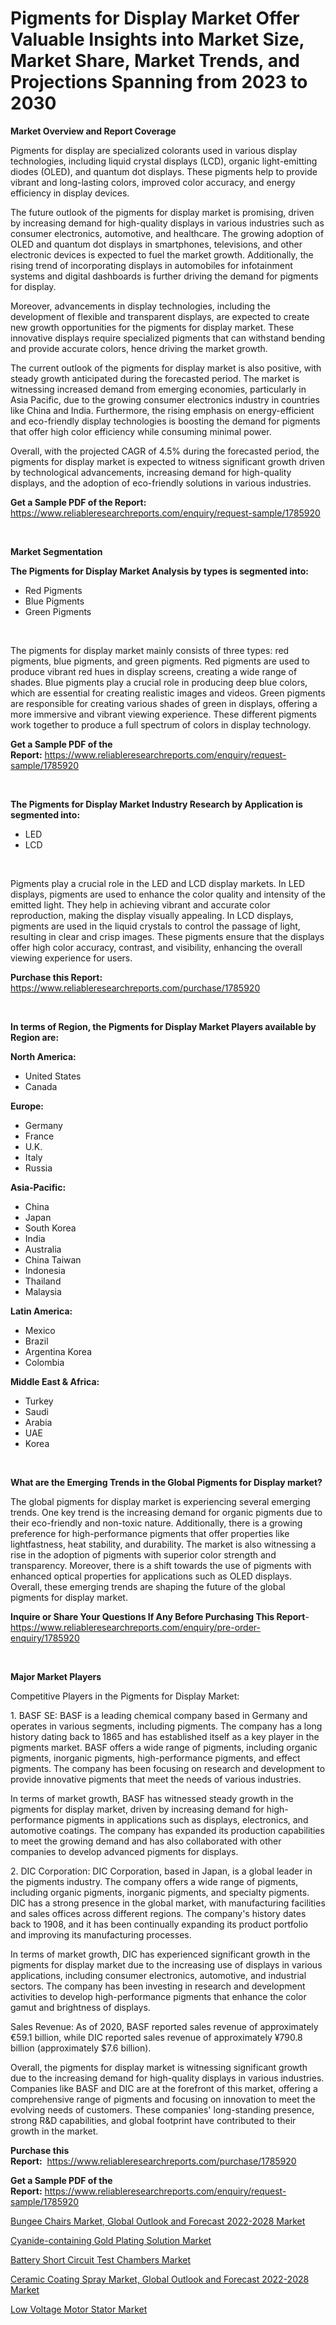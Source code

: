 <p><h1>Pigments for Display Market Offer Valuable Insights into Market Size, Market Share, Market Trends, and Projections Spanning from 2023 to 2030</h1></p><p><strong>Market Overview and Report Coverage</strong></p>
<p><p>Pigments for display are specialized colorants used in various display technologies, including liquid crystal displays (LCD), organic light-emitting diodes (OLED), and quantum dot displays. These pigments help to provide vibrant and long-lasting colors, improved color accuracy, and energy efficiency in display devices.</p><p>The future outlook of the pigments for display market is promising, driven by increasing demand for high-quality displays in various industries such as consumer electronics, automotive, and healthcare. The growing adoption of OLED and quantum dot displays in smartphones, televisions, and other electronic devices is expected to fuel the market growth. Additionally, the rising trend of incorporating displays in automobiles for infotainment systems and digital dashboards is further driving the demand for pigments for display.</p><p>Moreover, advancements in display technologies, including the development of flexible and transparent displays, are expected to create new growth opportunities for the pigments for display market. These innovative displays require specialized pigments that can withstand bending and provide accurate colors, hence driving the market growth.</p><p>The current outlook of the pigments for display market is also positive, with steady growth anticipated during the forecasted period. The market is witnessing increased demand from emerging economies, particularly in Asia Pacific, due to the growing consumer electronics industry in countries like China and India. Furthermore, the rising emphasis on energy-efficient and eco-friendly display technologies is boosting the demand for pigments that offer high color efficiency while consuming minimal power.</p><p>Overall, with the projected CAGR of 4.5% during the forecasted period, the pigments for display market is expected to witness significant growth driven by technological advancements, increasing demand for high-quality displays, and the adoption of eco-friendly solutions in various industries.</p></p>
<p><strong>Get a Sample PDF of the Report:</strong> <a href="https://www.reliableresearchreports.com/enquiry/request-sample/1785920">https://www.reliableresearchreports.com/enquiry/request-sample/1785920</a></p>
<p>&nbsp;</p>
<p><strong>Market Segmentation</strong></p>
<p><strong>The Pigments for Display Market Analysis by types is segmented into:</strong></p>
<p><ul><li>Red Pigments</li><li>Blue Pigments</li><li>Green Pigments</li></ul></p>
<p>&nbsp;</p>
<p><p>The pigments for display market mainly consists of three types: red pigments, blue pigments, and green pigments. Red pigments are used to produce vibrant red hues in display screens, creating a wide range of shades. Blue pigments play a crucial role in producing deep blue colors, which are essential for creating realistic images and videos. Green pigments are responsible for creating various shades of green in displays, offering a more immersive and vibrant viewing experience. These different pigments work together to produce a full spectrum of colors in display technology.</p></p>
<p><strong>Get a Sample PDF of the Report:</strong>&nbsp;<a href="https://www.reliableresearchreports.com/enquiry/request-sample/1785920">https://www.reliableresearchreports.com/enquiry/request-sample/1785920</a></p>
<p>&nbsp;</p>
<p><strong>The Pigments for Display Market Industry Research by Application is segmented into:</strong></p>
<p><ul><li>LED</li><li>LCD</li></ul></p>
<p>&nbsp;</p>
<p><p>Pigments play a crucial role in the LED and LCD display markets. In LED displays, pigments are used to enhance the color quality and intensity of the emitted light. They help in achieving vibrant and accurate color reproduction, making the display visually appealing. In LCD displays, pigments are used in the liquid crystals to control the passage of light, resulting in clear and crisp images. These pigments ensure that the displays offer high color accuracy, contrast, and visibility, enhancing the overall viewing experience for users.</p></p>
<p><strong>Purchase this Report:</strong>&nbsp; <a href="https://www.reliableresearchreports.com/purchase/1785920">https://www.reliableresearchreports.com/purchase/1785920</a></p>
<p>&nbsp;</p>
<p><strong>In terms of Region, the Pigments for Display Market Players available by Region are:</strong></p>
<p>
    <p> <strong> North America: </strong>
        <ul>
            <li>United States</li>
            <li>Canada</li>
        </ul>
        </p> 
    <p> <strong> Europe: </strong>
        <ul>
            <li>Germany</li>
            <li>France</li>
            <li>U.K.</li>
            <li>Italy</li>
            <li>Russia</li>
        </ul>
        </p> 
    <p> <strong> Asia-Pacific: </strong>
        <ul>
            <li>China</li>
            <li>Japan</li>
            <li>South Korea</li>
            <li>India</li>
            <li>Australia</li>
            <li>China Taiwan</li>
            <li>Indonesia</li>
            <li>Thailand</li>
            <li>Malaysia</li>
        </ul>
        </p> 
    <p> <strong> Latin America: </strong>
        <ul>
            <li>Mexico</li>
            <li>Brazil</li>
            <li>Argentina Korea</li>
            <li>Colombia</li>
        </ul>
        </p> 
    <p> <strong> Middle East & Africa: </strong>
        <ul>
            <li>Turkey</li>
            <li>Saudi</li>
            <li>Arabia</li>
            <li>UAE</li>
            <li>Korea</li>
        </ul>
    </p>
    </p>
<p>&nbsp;</p>
<p><strong>What are the Emerging Trends in the Global Pigments for Display market?</strong></p>
<p><p>The global pigments for display market is experiencing several emerging trends. One key trend is the increasing demand for organic pigments due to their eco-friendly and non-toxic nature. Additionally, there is a growing preference for high-performance pigments that offer properties like lightfastness, heat stability, and durability. The market is also witnessing a rise in the adoption of pigments with superior color strength and transparency. Moreover, there is a shift towards the use of pigments with enhanced optical properties for applications such as OLED displays. Overall, these emerging trends are shaping the future of the global pigments for display market.</p></p>
<p><strong>Inquire or Share Your Questions If Any Before Purchasing This Report</strong>- <a href="https://www.reliableresearchreports.com/enquiry/pre-order-enquiry/1785920">https://www.reliableresearchreports.com/enquiry/pre-order-enquiry/1785920</a></p>
<p>&nbsp;</p>
<p><strong>Major Market Players</strong></p>
<p><p>Competitive Players in the Pigments for Display Market:</p><p>1. BASF SE: BASF is a leading chemical company based in Germany and operates in various segments, including pigments. The company has a long history dating back to 1865 and has established itself as a key player in the pigments market. BASF offers a wide range of pigments, including organic pigments, inorganic pigments, high-performance pigments, and effect pigments. The company has been focusing on research and development to provide innovative pigments that meet the needs of various industries.</p><p>In terms of market growth, BASF has witnessed steady growth in the pigments for display market, driven by increasing demand for high-performance pigments in applications such as displays, electronics, and automotive coatings. The company has expanded its production capabilities to meet the growing demand and has also collaborated with other companies to develop advanced pigments for displays.</p><p>2. DIC Corporation: DIC Corporation, based in Japan, is a global leader in the pigments industry. The company offers a wide range of pigments, including organic pigments, inorganic pigments, and specialty pigments. DIC has a strong presence in the global market, with manufacturing facilities and sales offices across different regions. The company's history dates back to 1908, and it has been continually expanding its product portfolio and improving its manufacturing processes.</p><p>In terms of market growth, DIC has experienced significant growth in the pigments for display market due to the increasing use of displays in various applications, including consumer electronics, automotive, and industrial sectors. The company has been investing in research and development activities to develop high-performance pigments that enhance the color gamut and brightness of displays.</p><p>Sales Revenue: As of 2020, BASF reported sales revenue of approximately €59.1 billion, while DIC reported sales revenue of approximately ¥790.8 billion (approximately $7.6 billion).</p><p>Overall, the pigments for display market is witnessing significant growth due to the increasing demand for high-quality displays in various industries. Companies like BASF and DIC are at the forefront of this market, offering a comprehensive range of pigments and focusing on innovation to meet the evolving needs of customers. These companies' long-standing presence, strong R&D capabilities, and global footprint have contributed to their growth in the market.</p></p>
<p><strong>Purchase this Report:</strong>&nbsp;&nbsp;<a href="https://www.reliableresearchreports.com/purchase/1785920">https://www.reliableresearchreports.com/purchase/1785920</a></p>
<p></p>
<p><strong>Get a Sample PDF of the Report:</strong>&nbsp;<a href="https://www.reliableresearchreports.com/enquiry/request-sample/1785920">https://www.reliableresearchreports.com/enquiry/request-sample/1785920</a></p>
<p><p><a href="https://medium.com/@sureshrainarp23/decoding-bungee-chairs-market-global-outlook-and-forecast-2022-2028-market-metrics-market-share-9c7ce729acbf">Bungee Chairs Market, Global Outlook and Forecast 2022-2028 Market</a></p><p><a href="https://github.com/marloy8/Market-Research-Report-List-1/blob/main/cyanide-containing-gold-plating-solution-market.md">Cyanide-containing Gold Plating Solution Market</a></p><p><a href="https://github.com/aliciawhite5576/Market-Research-Report-List-1/blob/main/battery-short-circuit-test-chambers-market.md">Battery Short Circuit Test Chambers Market</a></p><p><a href="https://medium.com/@robinsinghrp23/ceramic-coating-spray-market-global-outlook-and-forecast-2022-2028-market-insight-market-trends-ecf565d40d88">Ceramic Coating Spray Market, Global Outlook and Forecast 2022-2028 Market</a></p><p><a href="https://www.linkedin.com/pulse/low-voltage-motor-stator-market-research-report-provides/">Low Voltage Motor Stator Market</a></p></p>